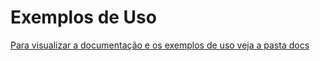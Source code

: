 # Exemplos de Uso

[Para visualizar a documentação e os exemplos de uso veja a pasta docs](../docs/)
